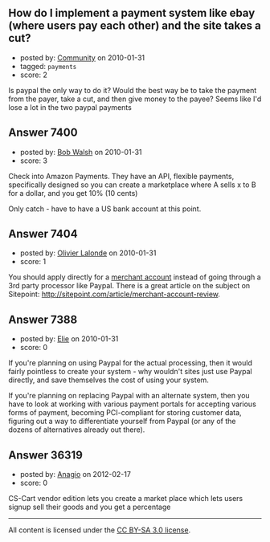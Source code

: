 ## How do I implement a payment system like ebay (where users pay each other) and the site takes a cut?

- posted by: [Community](https://stackexchange.com/users/-1/-1-community) on 2010-01-31
- tagged: `payments`
- score: 2

Is paypal the only way to do it? Would the best way be to take the payment from the payer, take a cut, and then give money to the payee? Seems like I'd lose a lot in the two paypal payments


## Answer 7400

- posted by: [Bob Walsh](https://stackexchange.com/users/-1/346-bob-walsh) on 2010-01-31
- score: 3

Check into Amazon Payments. They have an API, flexible payments, specifically designed so you can create a marketplace where A sells x to B for a dollar, and you get 10% (10 cents)

Only catch - have to have a US bank account at this point.


## Answer 7404

- posted by: [Olivier Lalonde](https://stackexchange.com/users/-1/1030-olivier-lalonde) on 2010-01-31
- score: 1

<p>You should apply directly for a <a href="http://en.wikipedia.org/wiki/Merchant%5Faccount" rel="nofollow">merchant account</a> instead of going through a 3rd party processor like Paypal. There is a great article on the subject on Sitepoint: <a href="http://sitepoint.com/article/merchant-account-review" rel="nofollow">http://sitepoint.com/article/merchant-account-review</a>.</p>



## Answer 7388

- posted by: [Elie](https://stackexchange.com/users/-1/1752-elie) on 2010-01-31
- score: 0

If you're planning on using Paypal for the actual processing, then it would fairly pointless to create your system - why wouldn't sites just use Paypal directly, and save themselves the cost of using your system. 

If you're planning on replacing Paypal with an alternate system, then you have to look at working with various payment portals for accepting various forms of payment, becoming PCI-compliant for storing customer data, figuring out a way to differentiate yourself from Paypal (or any of the dozens of alternatives already out there).


## Answer 36319

- posted by: [Anagio](https://stackexchange.com/users/-1/14857-anagio) on 2012-02-17
- score: 0

CS-Cart vendor edition lets you create a market place which lets users signup sell their goods and you get a percentage



---

All content is licensed under the [CC BY-SA 3.0 license](https://creativecommons.org/licenses/by-sa/3.0/).
